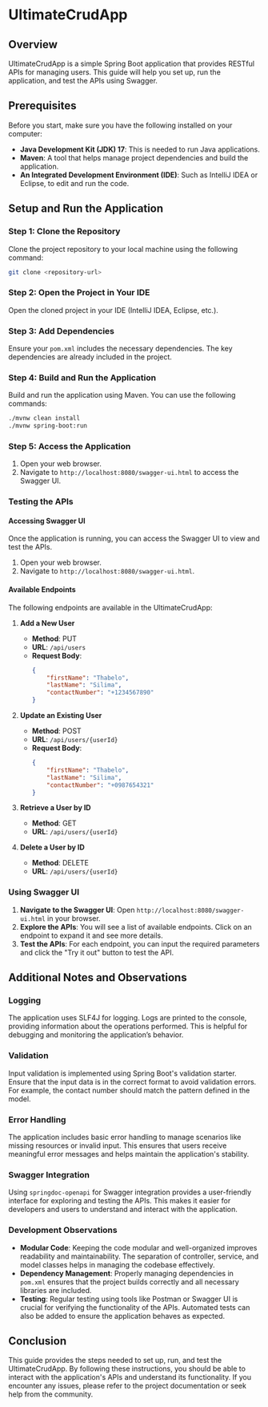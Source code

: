 
# UltimateCrudApp

## Overview

UltimateCrudApp is a simple Spring Boot application that provides RESTful APIs for managing users. This guide will help you set up, run the application, and test the APIs using Swagger.

## Prerequisites

Before you start, make sure you have the following installed on your computer:

- **Java Development Kit (JDK) 17**: This is needed to run Java applications.
- **Maven**: A tool that helps manage project dependencies and build the application.
- **An Integrated Development Environment (IDE)**: Such as IntelliJ IDEA or Eclipse, to edit and run the code.

## Setup and Run the Application

### Step 1: Clone the Repository

Clone the project repository to your local machine using the following command:

```bash
git clone <repository-url>
```

### Step 2: Open the Project in Your IDE

Open the cloned project in your IDE (IntelliJ IDEA, Eclipse, etc.).

### Step 3: Add Dependencies

Ensure your `pom.xml` includes the necessary dependencies. The key dependencies are already included in the project.

### Step 4: Build and Run the Application

Build and run the application using Maven. You can use the following commands:

```bash
./mvnw clean install
./mvnw spring-boot:run
```

### Step 5: Access the Application

1. Open your web browser.
2. Navigate to `http://localhost:8080/swagger-ui.html` to access the Swagger UI.

### Testing the APIs

#### Accessing Swagger UI

Once the application is running, you can access the Swagger UI to view and test the APIs.

1. Open your web browser.
2. Navigate to `http://localhost:8080/swagger-ui.html`.

#### Available Endpoints

The following endpoints are available in the UltimateCrudApp:

1. **Add a New User**
   - **Method**: PUT
   - **URL**: `/api/users`
   - **Request Body**:
     ```json
     {
         "firstName": "Thabelo",
         "lastName": "Silima",
         "contactNumber": "+1234567890"
     }
     ```

2. **Update an Existing User**
   - **Method**: POST
   - **URL**: `/api/users/{userId}`
   - **Request Body**:
     ```json
     {
         "firstName": "Thabelo",
         "lastName": "Silima",
         "contactNumber": "+0987654321"
     }
     ```

3. **Retrieve a User by ID**
   - **Method**: GET
   - **URL**: `/api/users/{userId}`

4. **Delete a User by ID**
   - **Method**: DELETE
   - **URL**: `/api/users/{userId}`

### Using Swagger UI

1. **Navigate to the Swagger UI**: Open `http://localhost:8080/swagger-ui.html` in your browser.
2. **Explore the APIs**: You will see a list of available endpoints. Click on an endpoint to expand it and see more details.
3. **Test the APIs**: For each endpoint, you can input the required parameters and click the "Try it out" button to test the API.

## Additional Notes and Observations

### Logging

The application uses SLF4J for logging. Logs are printed to the console, providing information about the operations performed. This is helpful for debugging and monitoring the application’s behavior.

### Validation

Input validation is implemented using Spring Boot's validation starter. Ensure that the input data is in the correct format to avoid validation errors. For example, the contact number should match the pattern defined in the model.

### Error Handling

The application includes basic error handling to manage scenarios like missing resources or invalid input. This ensures that users receive meaningful error messages and helps maintain the application's stability.

### Swagger Integration

Using `springdoc-openapi` for Swagger integration provides a user-friendly interface for exploring and testing the APIs. This makes it easier for developers and users to understand and interact with the application.

### Development Observations

- **Modular Code**: Keeping the code modular and well-organized improves readability and maintainability. The separation of controller, service, and model classes helps in managing the codebase effectively.
- **Dependency Management**: Properly managing dependencies in `pom.xml` ensures that the project builds correctly and all necessary libraries are included.
- **Testing**: Regular testing using tools like Postman or Swagger UI is crucial for verifying the functionality of the APIs. Automated tests can also be added to ensure the application behaves as expected.

## Conclusion

This guide provides the steps needed to set up, run, and test the UltimateCrudApp. By following these instructions, you should be able to interact with the application's APIs and understand its functionality. If you encounter any issues, please refer to the project documentation or seek help from the community.
